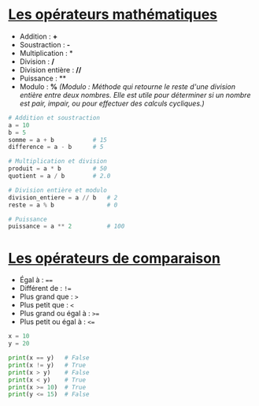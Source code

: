 # <u>Les opérateurs mathématiques</u>
- Addition : **+**
- Soustraction : **-**
- Multiplication : *
- Division : **/**
- Division entière : **//**
- Puissance : **
- Modulo : **%**
*(Modulo : Méthode qui retourne le reste d'une division entière entre deux nombres. Elle est utile pour déterminer si un nombre est pair, impair, ou pour effectuer des calculs cycliques.)*
```py
# Addition et soustraction
a = 10
b = 5
somme = a + b           # 15
difference = a - b      # 5

# Multiplication et division
produit = a * b         # 50
quotient = a / b        # 2.0

# Division entière et modulo
division_entiere = a // b   # 2
reste = a % b               # 0

# Puissance
puissance = a ** 2          # 100
```
# <u>Les opérateurs de comparaison</u>
- Égal à : `==`
- Différent de : `!=`
- Plus grand que : `>`
- Plus petit que : `<`
- Plus grand ou égal à : `>=`
- Plus petit ou égal à : `<=`
```py
x = 10
y = 20

print(x == y)   # False
print(x != y)   # True
print(x > y)    # False
print(x < y)    # True
print(x >= 10)  # True
print(y <= 15)  # False
```
